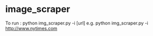 # image_scraper
To run : python img_scraper.py -i [url]
e.g.
python img_scraper.py -i http://www.nytimes.com

